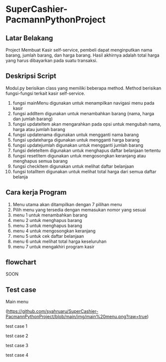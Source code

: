 # SuperCashier-PacmannPythonProject

## Latar Belakang
Project Membuat Kasir self-service, pembeli dapat menginputkan nama barang, jumlah barang, dan harga barang. Hasil akhirnya adalah total harga yang harus dibayarkan pada suatu transaksi.

## Deskripsi Script
Modul.py berisikan class yang memiliki beberapa method. Method berisikan fungsi-fungsi terkait kasir self-service.
1. fungsi mainMenu digunakan untuk menampilkan navigasi menu pada kasir
2. fungsi addItem digunakan untuk menambahkan barang (nama, harga dan jumlah barang)
3. fungsi updateItem akan mengarahkan pada opsi untuk mengubah nama, harga atau jumlah barang
4. fungsi updatenama digunakan untuk mengganti nama barang
5. fungsi updateharga digunakan untuk mengganti harga barang
6. fungsi updatejumlah digunakan untuk mengganti jumlah barang
7. fungsi deleteItem digunakan untuk menghapus daftar belanjaan tertentu
8. fungsi resetItem digunakan untuk mengosongkan keranjang atau menghapus semua barang
9. fungsi checkItem digunakan untuk melihat daftar belanjaan
10. fungsi totalItem digunakan untuk melihat total harga dari semua daftar belanja

## Cara kerja Program
1. Menu utama akan ditampilkan dengan 7 pilihan menu
2. Pilih menu yang tersedia dengan memasukan nomor yang sesuai
3. menu 1 untuk menambahkan barang
4. menu 2 untuk menghapus barang
5. menu 3 untuk menghapus barang
6. menu 4 untuk mengosongkan keranjang
7. menu 5 untuk cek daftar belanjaan
8. menu 6 untuk melihat total harga keseluruhan
9. menu 7 untuk mengakhiri program kasir

## flowchart
SOON

## Test case
Main menu

(https://github.com/syahruaru/SuperCashier-PacmannPythonProject/blob/main/img/main%20menu.png?raw=true)

test case 1

test case 2

test case 3

test case 4
